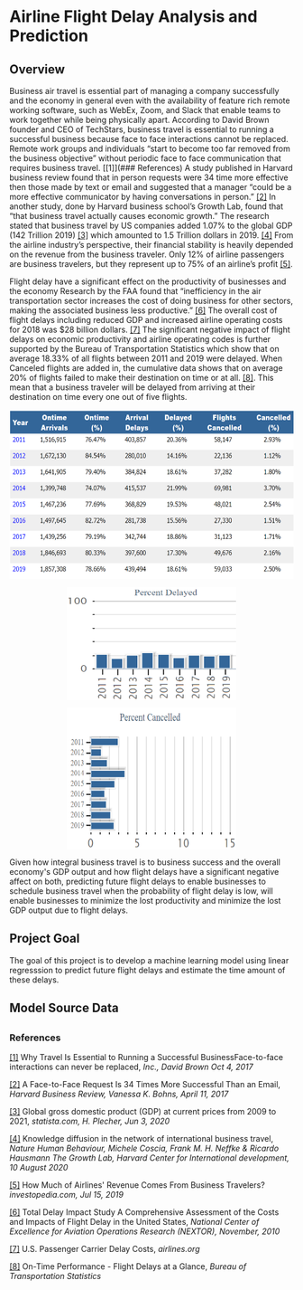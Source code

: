 # Airline Flight Delay Analysis and Prediction

## Overview

Business air travel is essential part of managing a company successfully and the economy in general even with the availability of feature rich remote working software, such as WebEx, Zoom, and Slack that enable teams to work together while being physically apart. According to David Brown founder and CEO of  TechStars, business travel is essential to running a successful business because face to face interactions cannot be replaced. Remote work groups and individuals “start to become too far removed from the business objective” without periodic face to face communication that requires business travel. [[1]](### References) A study published in Harvard business review found that in person requests were 34 time more effective then those made by text or email and suggested that a manager “could be a more effective communicator by having conversations in person.” [[2]](https://hbr.org/2017/04/a-face-to-face-request-is-34-times-more-successful-than-an-email) In another study, done by Harvard business school’s Growth Lab, found that “that business travel actually causes economic growth.” The research stated that business travel by US companies added 1.07% to the global GDP (142 Trillion 2019) [[3]](https://www.statista.com/statistics/268750/global-gross-domestic-product-gdp/) which amounted to 1.5 Trillion dollars in 2019. [[4]](https://growthlab.cid.harvard.edu/academic-research/business-travel) From the airline industry’s perspective, their financial stability is heavily depended on the revenue from the business traveler. Only 12% of airline passengers are business travelers, but they represent up to 75% of an airline’s profit [[5]](https://www.investopedia.com/ask/answers/041315/how-much-revenue-airline-industry-comes-business-travelers-compared-leisure-travelers.asp).


Flight delay have a significant effect on the productivity of businesses and the economy Research by the FAA found that “inefficiency in the air transportation sector increases the cost of doing business for other sectors, making the associated business less productive.” [[6]](https://www.airlines.org/data/annual-u-s-impact-of-flight-delays-nextor-report/) The overall cost of flight delays including reduced GDP and increased airline operating costs for 2018 was $28 billion dollars. [[7]](https://www.airlines.org/dataset/per-minute-cost-of-delays-to-u-s-airlines/#) The significant negative impact of flight delays on economic productivity and airline operating codes is further supported by the Bureau of Transportation Statistics which show that on average 18.33% of all flights between 2011 and 2019 were delayed. When Canceled flights are added in, the cumulative data shows that on average 20% of flights failed to make their destination on time or at all. [[8]](https://www.transtats.bts.gov/HomeDrillChart.asp). This mean that a business traveler will be delayed from arriving at their destination on time every one out of five flights.

<p align="center">
  <img align="center" src="https://github.com/Duegan24/Final_Project/blob/deans_branch/data_charts_tables/flight_delayed_canceled_table.png" title="Flight Delay Canceled Data Table" alt="Flight Delay Canceled Data Table" height="300" width="600">
</p>

<p align="center">
  <img align="center" src="https://github.com/Duegan24/Final_Project/blob/deans_branch/data_charts_tables/flight_delay_percent_plot.png" title="Flight Delay Bar Chart" alt="Flight Delay Bar Chart" height="200" width="300">
</p>

<p align="center">
  <img align="center" src="https://github.com/Duegan24/Final_Project/blob/deans_branch/data_charts_tables/flight_canceled_percent_plot.png" title="Flight Cenceled Bar Chart" alt="Flight Canceled Bar Chart" height="250" width="300">
</p>

Given how integral business travel is to business success and the overall economy's GDP output and how flight delays have a significant negative affect on both, predicting future flight delays to enable businesses to schedule business travel when the probability of flight delay is low, will enable businesses to minimize the lost productivity and minimize the lost GDP output due to flight delays.

## Project Goal

The goal of this project is to develop a machine learning model using linear regresssion to predict future flight delays and estimate the time amount of these delays.

## Model Source Data

## 

### References

[[1]](https://www.inc.com/david-brown/why-travel-is-essential-to-running-a-successful-business.html) Why Travel Is Essential to Running a Successful BusinessFace-to-face interactions can never be replaced, *Inc., David Brown Oct 4, 2017*


[[2]](https://hbr.org/2017/04/a-face-to-face-request-is-34-times-more-successful-than-an-email) A Face-to-Face Request Is 34 Times More Successful Than an Email, *Harvard Business Review, Vanessa K. Bohns, April 11, 2017*


[[3]](https://www.statista.com/statistics/268750/global-gross-domestic-product-gdp/) Global gross domestic product (GDP) at current prices from 2009 to 2021, *statista.com, H. Plecher, Jun 3, 2020*


[[4]](https://www.nature.com/articles/s41562-020-0922-x) Knowledge diffusion in the network of international business travel, *Nature Human Behaviour, Michele Coscia, Frank M. H. Neffke & Ricardo Hausmann The Growth Lab, Harvard Center for International development, 10 August 2020*


[[5]](https://www.investopedia.com/ask/answers/041315/how-much-revenue-airline-industry-comes-business-travelers-compared-leisure-travelers.asp) How Much of Airlines' Revenue Comes From Business Travelers? *investopedia.com, Jul 15, 2019*

 
[[6]](https://cpb-us-e1.wpmucdn.com/blog.umd.edu/dist/9/604/files/2019/09/TDI_Report_Final_11_03_10.pdf) Total Delay Impact Study A Comprehensive Assessment of the Costs and Impacts of Flight Delay in the United States, *National Center of Excellence for Aviation Operations Research (NEXTOR), November, 2010*


[[7]](https://www.airlines.org/dataset/per-minute-cost-of-delays-to-u-s-airlines/#) U.S. Passenger Carrier Delay Costs, *airlines.org*


[[8]](https://www.transtats.bts.gov/HomeDrillChart.asp) On-Time Performance - Flight Delays at a Glance, *Bureau of Transportation Statistics*
